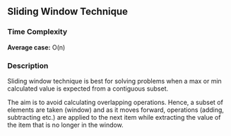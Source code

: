 ## Sliding Window Technique

### Time Complexity
**Average case:** O(n)

### Description
Sliding window technique is best for solving problems when a max or min calculated value is expected from a contiguous
subset. 

The aim is to avoid calculating overlapping operations. Hence, a subset of elements are taken (window) and as it moves 
forward, operations (adding, subtracting etc.) are applied to the next item while extracting the value of the item
that is no longer in the window.